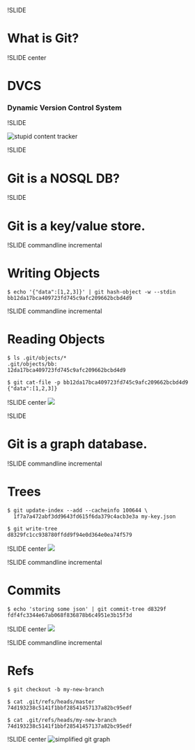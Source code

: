 !SLIDE
# What is Git?

!SLIDE center

# DVCS

### Dynamic Version Control System

!SLIDE 

![stupid content tracker](man_git.png)

!SLIDE

# Git is a NOSQL DB?

!SLIDE
# Git is a key/value store.

!SLIDE commandline incremental
# Writing Objects

    $ echo '{"data":[1,2,3]}' | git hash-object -w --stdin
    bb12da17bca409723fd745c9afc209662bcbd4d9


!SLIDE commandline incremental
# Reading Objects

    $ ls .git/objects/*
    .git/objects/bb:
    12da17bca409723fd745c9afc209662bcbd4d9

    $ git cat-file -p bb12da17bca409723fd745c9afc209662bcbd4d9
    {"data":[1,2,3]}

!SLIDE center
![](graph-blob.png)

!SLIDE
# Git is a graph database.

!SLIDE commandline incremental
# Trees

    $ git update-index --add --cacheinfo 100644 \
      1f7a7a472abf3dd9643fd615f6da379c4acb3e3a my-key.json

    $ git write-tree
    d8329fc1cc938780ffdd9f94e0d364e0ea74f579

!SLIDE center
![](graph-tree.png)

!SLIDE commandline incremental
# Commits

    $ echo 'storing some json' | git commit-tree d8329f
    fdf4fc3344e67ab068f836878b6c4951e3b15f3d

!SLIDE center
![](graph-commit.png)

!SLIDE commandline incremental
# Refs

    $ git checkout -b my-new-branch

    $ cat .git/refs/heads/master
    74d193238c5141f1bbf28541457137a82bc95edf

    $ cat .git/refs/heads/my-new-branch
    74d193238c5141f1bbf28541457137a82bc95edf

!SLIDE center
![simplified git graph](graph-complete.png)